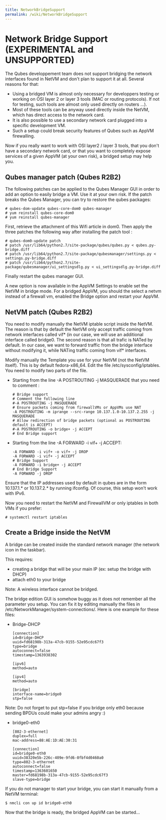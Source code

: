 ```yaml
---
title: NetworkBridgeSupport
permalink: /wiki/NetworkBridgeSupport
---
```


Network Bridge Support (EXPERIMENTAL and UNSUPPORTED)
=====================================================

The Qubes developpement team does not support bridging the network interfaces found in NetVM and don't plan to support it at all. Several reasons for that:

-   Using a bridged VM is almost only necessary for developpers testing or working on OSI layer 2 or layer 3 tools (MAC or routing protocols). If not for testing, such tools are almost only used directly on routers ...).
-   Most of these tools can be anyway used directly inside the NetVM, which has direct access to the network card.
-   It is also possible to use a secondary network card plugged into a specific development VM.
-   Such a setup could break security features of Qubes such as AppVM firewalling.

Now if you really want to work with OSI layer2 / layer 3 tools, that you don't have a secondary network card, or that you want to completely expose services of a given AppVM (at your own risk), a bridged setup may help you.

Qubes manager patch (Qubes R2B2)
--------------------------------

The following patches can be applied to the Qubes Manager GUI in order to add an option to easily bridge a VM. Use it at your own risk. If the patch breaks the Qubes Manager, you can try to restore the qubes packages:

``` {.wiki}
# qubes-dom-update qubes-core-dom0 qubes-manager
# yum reinstall qubes-core-dom0
# yum reinstall qubes-manager
```

First, retrieve the attachment of this Wifi article in dom0. Then apply the three patches the following way after installing the patch tool :

``` {.wiki}
# qubes-dom0-update patch
# patch /usr/lib64/python2.7/site-package/qubes/qubes.py < qubes.py-bridge.diff
# patch /usr/lib64/python2.7/site-package/qubesmanager/settings.py < settings.py-bridge.diff
# patch /usr/lib64/python2.7/site-package/qubesmanager/ui_settingsdlg.py < ui_settingsdlg.py-bridge.diff
```

Finally restart the qubes manager GUI.

A new option is now available in the AppVM Settings to enable set the NetVM in bridge mode. For a bridged AppVM, you should the select a netvm instead of a firewall vm, enabled the Bridge option and restart your AppVM.

NetVM patch (Qubes R2B2)
------------------------

You need to modify manually the NetVM iptable script inside the NetVM. The reason is that by default the NetVM only accept traffic coming from network interfaces called vif\* (in our case, we will use an additional interface called bridge0. The second reason is that all trafic is NATed by default. In our case, we want to forward traffic from the bridge interface without modifying it, while NATing traffic coming from vif\* interfaces.

Modify manually the Template you use for your NetVM (not the NetVM itself). This is by default fedora-x86\_64. Edit the file /etc/sysconfig/iptables. You need to modify two parts of the file.

-   Starting from the line -A POSTROUTING -j MASQUERADE that you need to comment :

    ``` {.wiki}
    # Bridge support
    # Comment the following line
    #-A POSTROUTING -j MASQUERADE
    # Ensure packets coming from firewallVMs or AppVMs use NAT
    -A POSTROUTING -m iprange --src-range 10.137.1.0-10.137.2.255 -j MASQUERADE
    # Allow redirection of bridge packets (optional as POSTROUTING default is ACCEPT)
    #-A POSTROUTING -o bridge+ -j ACCEPT
    # End Bridge support
    ```

-   Starting from the line -A FORWARD -i vif+ -j ACCEPT:

    ``` {.wiki}
    -A FORWARD -i vif+ -o vif+ -j DROP
    -A FORWARD -i vif+ -j ACCEPT
    # Bridge Support
    -A FORWARD -i bridge+ -j ACCEPT
    # End Bridge Support
    -A FORWARD -j DROP
    ```

Ensure that the IP addresses used by default in qubes are in the form 10.137.1.\* or 10.137.2.\* by running ifconfig. Of course, this setup won't work with IPv6.

Now you need to restart the NetVM and FirewallVM or only iptables in both VMs if you prefer:

``` {.wiki}
# systemctl restart iptables
```

Create a Bridge inside the NetVM
--------------------------------

A bridge can be created inside the standard network manager (the network icon in the taskbar).

This requires:

-   creating a bridge that will be your main IP (ex: setup the bridge with DHCP)
-   attach eth0 to your bridge

Note: A wireless interface cannot be bridged.

The bridge edition GUI is somehow buggy as it does not remember all the parameter you setup. You can fix it by editing manually the files in /etc/NetworkManager/system-connections/. Here is one example for these files:

-   Bridge-DHCP

    ``` {.wiki}
    [connection]
    id=Bridge-DHCP
    uuid=fd68198b-313a-47cb-9155-52e95cdc67f3
    type=bridge
    autoconnect=false
    timestamp=1363938302

    [ipv6]
    method=auto

    [ipv4]
    method=auto

    [bridge]
    interface-name=bridge0
    stp=false
    ```

Note: Do not forget to put stp=false if you bridge only eth0 because sending BPDUs could make your admins angry :)

-   bridge0-eth0

    ``` {.wiki}
    [802-3-ethernet]
    duplex=full
    mac-address=88:AE:1D:AE:30:31

    [connection]
    id=bridge0-eth0
    uuid=38320e5b-226c-409e-9fd6-0fbf4d0460a0
    type=802-3-ethernet
    autoconnect=false
    timestamp=1363601650
    master=fd68198b-313a-47cb-9155-52e95cdc67f3
    slave-type=bridge
    ```

If you do not manager to start your bridge, you can start it manually from a NetVM terminal:

``` {.wiki}
$ nmcli con up id bridge0-eth0
```

Now that the bridge is ready, the bridged AppVM can be started...
